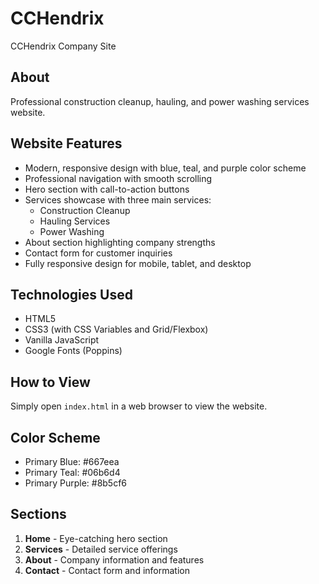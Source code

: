 # CCHendrix
CCHendrix Company Site

## About
Professional construction cleanup, hauling, and power washing services website.

## Website Features
- Modern, responsive design with blue, teal, and purple color scheme
- Professional navigation with smooth scrolling
- Hero section with call-to-action buttons
- Services showcase with three main services:
  - Construction Cleanup
  - Hauling Services
  - Power Washing
- About section highlighting company strengths
- Contact form for customer inquiries
- Fully responsive design for mobile, tablet, and desktop

## Technologies Used
- HTML5
- CSS3 (with CSS Variables and Grid/Flexbox)
- Vanilla JavaScript
- Google Fonts (Poppins)

## How to View
Simply open `index.html` in a web browser to view the website.

## Color Scheme
- Primary Blue: #667eea
- Primary Teal: #06b6d4
- Primary Purple: #8b5cf6

## Sections
1. **Home** - Eye-catching hero section
2. **Services** - Detailed service offerings
3. **About** - Company information and features
4. **Contact** - Contact form and information
